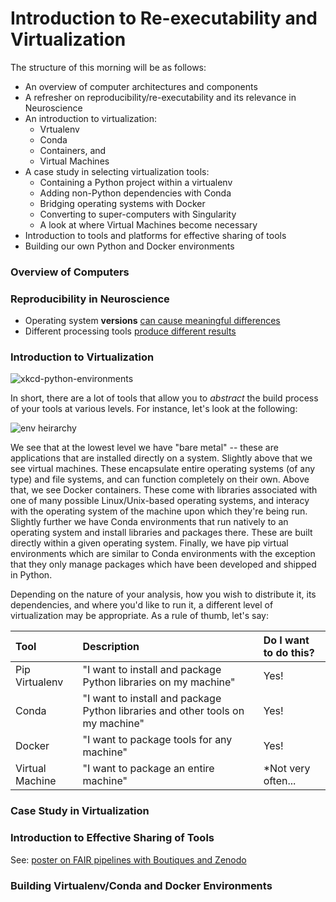 # Introduction to Re-executability and Virtualization

The structure of this morning will be as follows:

- An overview of computer architectures and components
- A refresher on reproducibility/re-executability and its relevance in Neuroscience
- An introduction to virtualization:
  - Vrtualenv
  - Conda
  - Containers, and 
  - Virtual Machines
- A case study in selecting virtualization tools:
  - Containing a Python project within a virtualenv
  - Adding non-Python dependencies with Conda
  - Bridging operating systems with Docker
  - Converting to super-computers with Singularity
  - A look at where Virtual Machines become necessary
- Introduction to tools and platforms for effective sharing of tools
- Building our own Python and Docker environments

### Overview of Computers



### Reproducibility in Neuroscience

- Operating system **versions** [can cause meaningful differences](https://twitter.com/TristanGlatard/status/896933603128553472)
- Different processing tools [produce different results](https://onlinelibrary.wiley.com/doi/pdf/10.1002/hbm.24603)

### Introduction to Virtualization

![xkcd-python-environments](https://imgs.xkcd.com/comics/python_environment.png)


In short, there are a lot of tools that allow you to *abstract* the build process
of your tools at various levels. For instance, let's look at the following:

![env heirarchy](https://raw.githubusercontent.com/goanpeca/pyday-cali-2019/master/img_source/isolation.png)

We see that at the lowest level we have "bare metal" -- these are applications that
are installed directly on a system. Slightly above that we see virtual machines.
These encapsulate entire operating systems (of any type) and file systems, and
can function completely on their own. Above that, we see Docker containers. These
come with libraries associated with one of many possible Linux/Unix-based operating
systems, and interacy with the operating system of the machine upon which they're
being run. Slightly further we have Conda environments that run natively to an
operating system and install libraries and packages there. These are built directly
within a given operating system. Finally, we have pip virtual environments which are
similar to Conda environments with the exception that they only manage packages
which have been developed and shipped in Python.

Depending on the nature of your analysis, how you wish to distribute it, its
dependencies, and where you'd like to run it, a different level of virtualization
may be appropriate. As a rule of thumb, let's say:

| Tool | Description | Do I want to do this? |
|:--|:--|:--|
| Pip Virtualenv | "I want to install and package Python libraries on my machine" | Yes! |
| Conda | "I want to install and package Python libraries and other tools on my machine" | Yes! |
| Docker | "I want to package tools for any machine" | Yes! |
| Virtual Machine | "I want to package an entire machine" | \*Not very often... |


### Case Study in Virtualization


### Introduction to Effective Sharing of Tools

See: [poster on FAIR pipelines with Boutiques and Zenodo](https://figshare.com/articles/fair-pipelines-poster_pdf/8143241)


### Building Virtualenv/Conda and Docker Environments


